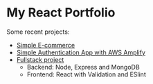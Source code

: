 # My React Portfolio

Some recent projects:

- [Simple E-commerce](https://github.com/dudzpedra/react-store)
- [Simple Authentication App with AWS Amplify](https://github.com/dudzpedra/react-aws)
- [Fullstack project](https://github.com/dudzpedra/react-fullstack)
  - Backend: Node, Express and MongoDB
  - Frontend: React with Validation and ESlint
